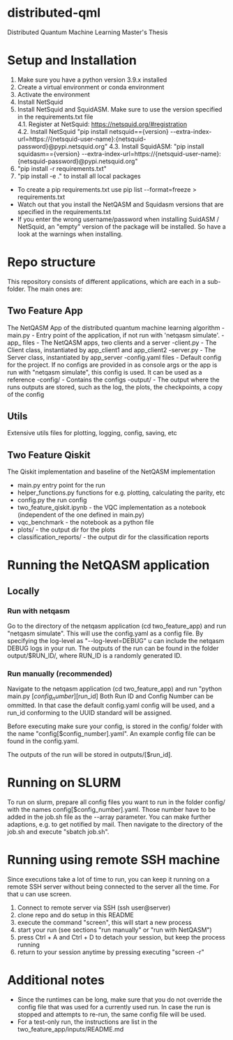 # distributed-qml
Distributed Quantum Machine Learning Master's Thesis

# Setup and Installation
1. Make sure you have a python version 3.9.x installed
2. Create a virtual environment or conda environment
3. Activate the environment
4. Install NetSquid
5. Install NetSquid and SquidASM. Make sure to use the version specified in the requirements.txt file \
    4.1. Register at NetSquid: https://netsquid.org/#registration \
    4.2. Install NetSquid "pip install netsquid=={version} --extra-index-url=https://{netsquid-user-name}:{netsquid-password}@pypi.netsquid.org"
    4.3. Install SquidASM: "pip install squidasm=={version} --extra-index-url=https://{netsquid-user-name}:{netsquid-password}@pypi.netsquid.org"
6. "pip install -r requirements.txt"
7. "pip install -e ." to install all local packages
- To create a pip requirements.txt use pip list --format=freeze > requirements.txt
- Watch out that you install the NetQASM and Squidasm versions that are specified in the requirements.txt
- If you enter the wrong username/password when installing SuidASM / NetSquid, an "empty" version of the package will be installed. So have a look at the warnings when installing.

# Repo structure

This repository consists of different applications, which are each in a sub-folder. The main ones are:

## Two Feature App

The NetQASM App of the distributed quantum machine learning algorithm
-main.py - Entry point of the application, if not run with 'netqasm simulate'.
-app_ files - The NetQASM apps, two clients and a server
-client.py - The Client class, instantiated by app_client1 and app_client2
-server.py - The Server class, instantiated by app_server
-config.yaml files - Default config for the project. If no configs are provided in as console args or the app is run with "netqasm simulate", this config is used. It can be used as a reference
-config/ - Contains the configs
-output/ - The output where the runs outputs are stored, such as the log, the plots, the checkpoints, a copy of the config

## Utils
Extensive utils files for plotting, logging, config, saving, etc

## Two Feature Qiskit
The Qiskit implementation and baseline of the NetQASM implementation
- main.py entry point for the run
- helper_functions.py functions for e.g. plotting, calculating the parity, etc
- config.py the run config
- two_feature_qiskit.ipynb - the VQC implementation as a notebook (independent of the one defined in main.py)
- vqc_benchmark - the notebook as a python file
- plots/ - the output dir for the plots
- classification_reports/ - the output dir for the classification reports

# Running the NetQASM application

## Locally

### Run with netqasm

Go to the directory of the netqasm application (cd two_feature_app) and run "netqasm simulate".
This will use the config.yaml as a config file.
By specifying the log-level as "--log-level=DEBUG" u can include the netqasm DEBUG logs in your run.
The outputs of the run can be found in the folder output/$RUN_ID/, where RUN_ID is a randomly generated ID.

### Run manually (recommended)
Navigate to the netqasm application (cd two_feature_app) and run "python main.py [$config_number] [$run_id]
Both Run ID and Config Number can be ommitted. In that case the default config.yaml config will be used, and a run_id conforming to the UUID standard will be assigned.

Before executing make sure your config, is stored in the config/ folder with the name "config[$config_number].yaml".
An example config file can be found in the config.yaml.

The outputs of the run will be stored in outputs/[$run_id].

# Running on SLURM
To run on slurm, prepare all config files you want to run in the folder config/ with the names config[$config_number].yaml. Those number have to be added in the job.sh file as the --array parameter.
You can make further adaptions, e.g. to get notified by mail.
Then navigate to the directory of the job.sh and execute "sbatch job.sh".

# Running using remote SSH machine
Since executions take a lot of time to run, you can keep it running on a remote SSH server without being connected to the server all the time.
For that u can use screen.
1. Connect to remote server via SSH (ssh user@server)
2. clone repo and do setup in this README
3. execute the command "screen", this will start a new process
4. start your run (see sections "run manually" or "run with NetQASM")
5. press Ctrl + A and Ctrl + D to detach your session, but keep the process running
6. return to your session anytime by pressing executing "screen -r"

# Additional notes
- Since the runtimes can be long, make sure that you do not override the config file that was used for a currently used run. In case the run is stopped and attempts to re-run, the same config file will be used.
- For a test-only run, the instructions are list in the two_feature_app/inputs/README.md
